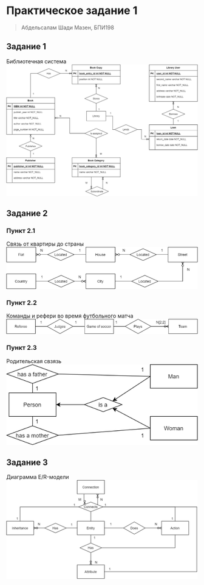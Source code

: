# Практическое задание 1

> Абдельсалам Шади Мазен, БПИ198

## Задание 1
Библиотечная система
![](Images/LibrarySystem.drawio.png)

## Задание 2
### Пункт 2.1
Связь от квартиры до страны
![](Images/FromFlatToCountry.drawio.png)

### Пункт 2.2
Команды и рефери во время футбольного матча
![](Images/Soccer.drawio.png)

### Пункт 2.3
Родительская свзязь<br>
![](Images/Parents.drawio.png)

## Задание 3
Диаграмма E/R-модели
![](Images/ERModel.drawio.png)